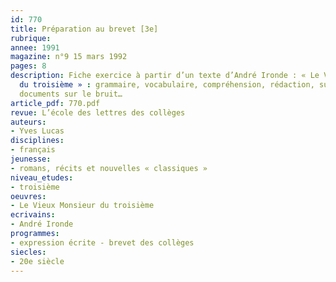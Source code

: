 ```yaml
---
id: 770
title: Préparation au brevet [3e]
rubrique: 
annee: 1991
magazine: n°9 15 mars 1992
pages: 8
description: Fiche exercice à partir d’un texte d’André Ironde : « Le Vieux Monsieur
  du troisième » : grammaire, vocabulaire, compréhension, rédaction, suivie de deux
  documents sur le bruit…
article_pdf: 770.pdf
revue: L’école des lettres des collèges
auteurs:
- Yves Lucas
disciplines:
- français
jeunesse:
- romans, récits et nouvelles « classiques »
niveau_etudes:
- troisième
oeuvres:
- Le Vieux Monsieur du troisième
ecrivains:
- André Ironde
programmes:
- expression écrite - brevet des collèges
siecles:
- 20e siècle
---
```

